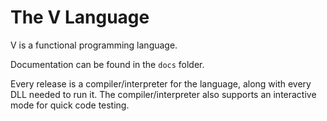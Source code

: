 # The V Language

V is a functional programming language.

Documentation can be found in the ```docs``` folder.

Every release is a compiler/interpreter for the language, along with every DLL needed to run it. The compiler/interpreter also supports an interactive mode for quick code testing.
